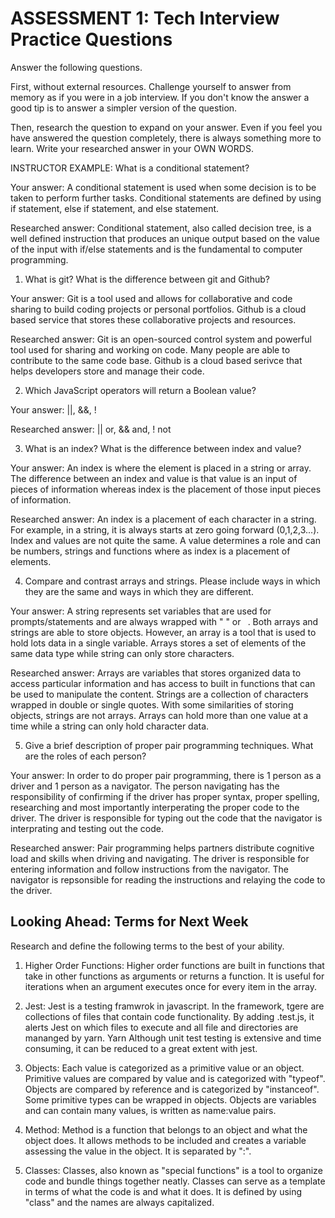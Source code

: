 # ASSESSMENT 1: Tech Interview Practice Questions

Answer the following questions.

First, without external resources. Challenge yourself to answer from memory as if you were in a job interview. If you don't know the answer a good tip is to answer a simpler version of the question.

Then, research the question to expand on your answer. Even if you feel you have answered the question completely, there is always something more to learn. Write your researched answer in your OWN WORDS.

INSTRUCTOR EXAMPLE: What is a conditional statement?

Your answer: A conditional statement is used when some decision is to be taken to perform further tasks. Conditional statements are defined by using if statement, else if statement, and else statement.

Researched answer: Conditional statement, also called decision tree, is a well defined instruction that produces an unique output based on the value of the input with if/else statements and is the fundamental to computer programming.

1. What is git? What is the difference between git and Github?

Your answer: Git is a tool used and allows for collaborative and code sharing to build coding projects or personal portfolios. Github is a cloud based service that stores these collaborative projects and resources.

Researched answer: Git is an open-sourced control system and powerful tool used for sharing and working on code. Many people are able to contribute to the same code base. Github is a cloud based serivce that helps developers store and manage their code.

2. Which JavaScript operators will return a Boolean value?

Your answer: ||, &&, !

Researched answer: || or, && and, ! not

3. What is an index? What is the difference between index and value?

Your answer: An index is where the element is placed in a string or array. The difference between an index and value is that value is an input of pieces of information whereas index is the placement of those input pieces of information.

Researched answer: An index is a placement of each character in a string. For example, in a string, it is always starts at zero going forward (0,1,2,3...). Index and values are not quite the same. A value determines a role and can be numbers, strings and functions where as index is a placement of elements.

4. Compare and contrast arrays and strings. Please include ways in which they are the same and ways in which they are different.

Your answer: A string represents set variables that are used for prompts/statements and are always wrapped with " " or ` `. Both arrays and strings are able to store objects. However, an array is a tool that is used to hold lots data in a single variable. Arrays stores a set of elements of the same data type while string can only store characters. 

Researched answer: Arrays are variables that stores organized data to access particular information and has access to built in functions that can be used to manipulate the content. Strings are a collection of characters wrapped in double or single quotes. With some similarities of storing objects, strings are not arrays. Arrays can hold more than one value at a time while a string can only hold character data.

5. Give a brief description of proper pair programming techniques. What are the roles of each person?

Your answer: In order to do proper pair programming, there is 1 person as a driver and 1 person as a navigator. The person navigating has the responsibility of confirming if the driver has proper syntax, proper spelling, researching and most importantly interperating the proper code to the driver. The driver is responsible for typing out the code that the navigator is interprating and testing out the code.  

Researched answer: Pair programming helps partners distribute cognitive load and skills when driving and navigating. The driver is responsible for entering information and follow instructions from the navigator. The navigator is repsonsible for reading the instructions and relaying the code to the driver.

## Looking Ahead: Terms for Next Week

Research and define the following terms to the best of your ability.

1. Higher Order Functions: Higher order functions are built in functions that take in other functions as arguments or returns a function. It is useful for iterations when an argument executes once for every item in the array. 
                
2. Jest: Jest is a testing framwrok in javascript. In the framework, tgere are collections of files that contain code functionality. By adding .test.js, it alerts Jest on which files to execute and all file and directories are mananged by yarn. Yarn Although unit test testing is extensive and time consuming, it can be reduced to a great extent with jest.

3. Objects: Each value is categorized as a primitive value or an object. Primitive values are compared by value and is categorized with "typeof". Objects are compared by reference  and is categorized by "instanceof". Some primitive types can be wrapped in objects. Objects are variables and can contain many values, is written as name:value pairs.

4. Method: Method is a function that belongs to an object and what the object does. It allows methods to be included and creates a variable assessing the value in the object. It is separated by ":". 

5. Classes: Classes, also known as "special functions" is a tool to organize code and bundle things together neatly. Classes can serve as a template in terms of what the code is and what it does. It is defined by using "class" and the names are always capitalized.
